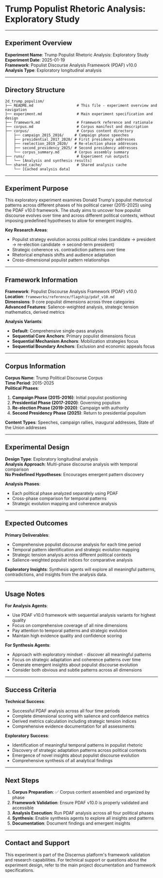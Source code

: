 # Trump Populist Rhetoric Analysis: Exploratory Study

---

## Experiment Overview

**Experiment Name**: Trump Populist Rhetoric Analysis: Exploratory Study  
**Experiment Date**: 2025-01-19  
**Framework**: Populist Discourse Analysis Framework (PDAF) v10.0  
**Analysis Type**: Exploratory longitudinal analysis  

---

## Directory Structure

```
2d_trump_populism/
├── README.md                    # This file - experiment overview and navigation
├── experiment.md                # Main experiment specification and design
├── framework.md                 # Framework reference and rationale
├── corpus.md                    # Corpus manifest and description
├── corpus/                      # Corpus content directory
│   ├── campaign_2015_2016/     # Campaign phase speeches
│   ├── presidential_2017_2020/ # First presidency addresses
│   ├── reelection_2019_2020/   # Re-election phase addresses
│   ├── second_presidency_2025/ # Second presidency addresses
│   └── corpus_summary.md       # Corpus assembly summary
├── runs/                        # Experiment run outputs
│   └── [Analysis and synthesis results]
└── shared_cache/                # Shared analysis cache
    └── [Cached analysis data]
```

---

## Experiment Purpose

This exploratory experiment examines Donald Trump's populist rhetorical patterns across different phases of his political career (2015-2025) using the PDAF v10.0 framework. The study aims to uncover how populist discourse evolves over time and across different political contexts, without imposing predefined hypotheses to allow for emergent insights.

**Key Research Areas**:
- Populist strategy evolution across political roles (candidate → president → re-election candidate → second-term president)
- Strategic coherence vs. contradiction patterns over time
- Rhetorical emphasis shifts and audience adaptation
- Cross-dimensional populist pattern relationships

---

## Framework Information

**Framework**: Populist Discourse Analysis Framework (PDAF) v10.0  
**Location**: `frameworks/reference/flagship/pdaf_v10.md`  
**Dimensions**: 9 core populist dimensions across three categories  
**Advanced Features**: Salience-weighted analysis, strategic tension mathematics, derived metrics  

**Analysis Variants**:
- **Default**: Comprehensive single-pass analysis
- **Sequential Core Anchors**: Primary populist dimensions focus
- **Sequential Mechanism Anchors**: Mobilization strategies focus  
- **Sequential Boundary Anchors**: Exclusion and economic appeals focus

---

## Corpus Information

**Corpus Name**: Trump Political Discourse Corpus  
**Time Period**: 2015-2025  
**Political Phases**:
1. **Campaign Phase (2015-2016)**: Initial populist positioning
2. **Presidential Phase (2017-2020)**: Governing populism
3. **Re-election Phase (2019-2020)**: Campaign with authority
4. **Second Presidency Phase (2025)**: Return to presidential populism

**Content Types**: Speeches, campaign rallies, inaugural addresses, State of the Union addresses

---

## Experimental Design

**Design Type**: Exploratory longitudinal analysis  
**Analysis Approach**: Multi-phase discourse analysis with temporal comparison  
**No Predefined Hypotheses**: Encourages emergent pattern discovery  

**Analysis Phases**:
- Each political phase analyzed separately using PDAF
- Cross-phase comparison for temporal patterns
- Strategic evolution mapping and coherence analysis

---

## Expected Outcomes

**Primary Deliverables**:
- Comprehensive populist discourse analysis for each time period
- Temporal pattern identification and strategic evolution mapping
- Strategic tension analysis across different political contexts
- Salience-weighted populist indices for comparative analysis

**Exploratory Insights**: Synthesis agents will explore all meaningful patterns, contradictions, and insights from the analysis data.

---

## Usage Notes

**For Analysis Agents**:
- Use PDAF v10.0 framework with sequential analysis variants for highest quality
- Focus on comprehensive coverage of all nine dimensions
- Pay attention to temporal patterns and strategic evolution
- Maintain high evidence quality and confidence scoring

**For Synthesis Agents**:
- Approach with exploratory mindset - discover all meaningful patterns
- Focus on strategic adaptation and coherence patterns over time
- Generate emergent insights about populist discourse evolution
- Consider both obvious and subtle patterns across all dimensions

---

## Success Criteria

**Technical Success**:
- Successful PDAF analysis across all four time periods
- Complete dimensional scoring with salience and confidence metrics
- Derived metrics calculation including strategic tension indices
- Comprehensive evidence documentation for all assessments

**Exploratory Success**:
- Identification of meaningful temporal patterns in populist rhetoric
- Discovery of strategic adaptation patterns across political contexts
- Emergence of novel insights about populist discourse evolution
- Comprehensive synthesis of all analytical findings

---

## Next Steps

1. **Corpus Preparation**: ✅ Corpus content assembled and organized by phase
2. **Framework Validation**: Ensure PDAF v10.0 is properly validated and accessible
3. **Analysis Execution**: Run PDAF analysis across all four political phases
4. **Synthesis**: Enable synthesis agents to explore all insights and patterns
5. **Documentation**: Document findings and emergent insights

---

## Contact and Support

This experiment is part of the Discernus platform's framework validation and research capabilities. For technical support or questions about the experiment design, refer to the main project documentation and framework specifications.
